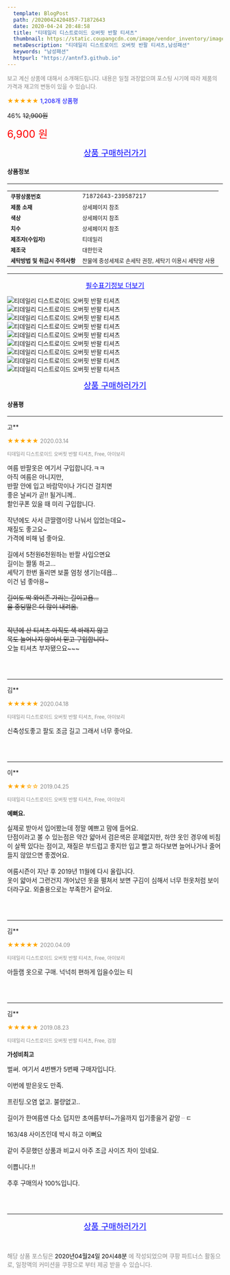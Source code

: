 ```yaml
---
  template: BlogPost
  path: /20200424204857-71872643
  date: 2020-04-24 20:48:58
  title: "티데일리 디스트로이드 오버핏 반팔 티셔츠"
  thumbnail: https://static.coupangcdn.com/image/vendor_inventory/images/2018/03/23/12/6/727a06ac-8efd-4825-825a-9fad29d96353.jpg
  metaDescription: "티데일리 디스트로이드 오버핏 반팔 티셔츠,남성패션"
  keywords: "남성패션"
  httpurl: "https://antnf3.github.io"
---
```

  
<span style="color: #888;font-size:0.8rem">보고 계신 상품에 대해서 소개해드립니다.
내용은 일절 과장없으며 포스팅 시기에 따라 제품의 가격과 재고의 변동이 있을 수 있습니다.</span>
  
<span style="color: orange;">★★★★★</span> <span style="color: blue;font-size: 0.85rem;">1,208개 상품평</span>

<span style="font-size: 0.9rem">46%</span> <span style="font-size: 0.9rem">~~12,900원~~</span>

<span style="color: red;font-size: 1.5rem;">6,900 원</span>



<p align="center"><a href="http://me2.do/5JY4TOdG" style="font-size: 1.2rem; color: blue;">상품 구매하러가기</a></p>

#### 상품정보

---

|                  |                       |
| ---------------- | --------------------- |
| **<span style="font-size:0.8rem;">쿠팡상품번호</span>** | <span style="font-size:0.8rem;">71872643-239587217</span> |
| **<span style="font-size:0.8rem;">제품 소재</span>**    | <span style="font-size:0.8rem;">상세페이지 참조</span>        |
| **<span style="font-size:0.8rem;">색상</span>**    | <span style="font-size:0.8rem;">상세페이지 참조</span>        |
| **<span style="font-size:0.8rem;">치수</span>**    | <span style="font-size:0.8rem;">상세페이지 참조</span>        |
| **<span style="font-size:0.8rem;">제조자(수입자)</span>**    | <span style="font-size:0.8rem;">티데일리</span>        |
| **<span style="font-size:0.8rem;">제조국</span>**    | <span style="font-size:0.8rem;">대한민국</span>        |
| **<span style="font-size:0.8rem;">세탁방법 및 취급시 주의사항</span>**    | <span style="font-size:0.8rem;">찬물에 중성세제로 손세탁 권장, 세탁기 이용시 세탁망 사용</span>        |




---

<p align="center"><a href="http://me2.do/5JY4TOdG" style="font-size: 1rem; color: blue;">필수표기정보 더보기</a></p>

![티데일리 디스트로이드 오버핏 반팔 티셔츠](http://thumbnail10.coupangcdn.com/thumbnails/remote/q89/image/vendor_inventory/images/2018/03/23/12/7/b0754833-f64c-4218-bd99-b107f383b2a6.jpg)
![티데일리 디스트로이드 오버핏 반팔 티셔츠](http://thumbnail6.coupangcdn.com/thumbnails/remote/q89/image/vendor_inventory/images/2018/03/23/12/8/5b59fe1e-7d5b-4944-bc4f-d15340c61695.jpg)
![티데일리 디스트로이드 오버핏 반팔 티셔츠](http://thumbnail10.coupangcdn.com/thumbnails/remote/q89/image/vendor_inventory/images/2018/03/23/12/4/34b624fd-e9fe-49c1-b7b6-a58cbe80949c.jpg)
![티데일리 디스트로이드 오버핏 반팔 티셔츠](http://thumbnail10.coupangcdn.com/thumbnails/remote/q89/image/vendor_inventory/images/2018/03/23/12/7/546e909e-a719-4302-88e4-ebce4355a6b6.jpg)
![티데일리 디스트로이드 오버핏 반팔 티셔츠](http://thumbnail6.coupangcdn.com/thumbnails/remote/q89/image/vendor_inventory/images/2018/03/23/12/8/94bf876e-6ef5-4aea-9105-d90df7379ffa.jpg)
![티데일리 디스트로이드 오버핏 반팔 티셔츠](http://thumbnail7.coupangcdn.com/thumbnails/remote/q89/image/vendor_inventory/images/2018/03/23/12/8/2bb1cd60-4dd5-4b09-9aec-861ac9e3f610.jpg)
![티데일리 디스트로이드 오버핏 반팔 티셔츠](http://thumbnail8.coupangcdn.com/thumbnails/remote/q89/image/vendor_inventory/images/2018/03/23/12/6/79ac184e-8e5b-4656-a663-0d7372907b91.jpg)
![티데일리 디스트로이드 오버핏 반팔 티셔츠](http://thumbnail6.coupangcdn.com/thumbnails/remote/q89/image/vendor_inventory/images/2018/03/23/12/5/f5299a92-858a-4cd5-b978-ad81665f615a.jpg)
![티데일리 디스트로이드 오버핏 반팔 티셔츠](http://thumbnail7.coupangcdn.com/thumbnails/remote/q89/image/vendor_inventory/images/2018/03/23/12/7/e6dc7972-4669-4db5-ae29-fd87c2921f6e.jpg)

<p align="center"><a href="http://me2.do/5JY4TOdG" style="font-size: 1.2rem; color: blue;">상품 구매하러가기</a></p>

#### 상품평
  
---
  
고**
    
<span style="color: orange;">★★★★★</span> <span style="font-size:0.8rem;color: #888;">2020.03.14</span>
    
<span style="color: #888;font-size:0.7rem">티데일리 디스트로이드 오버핏 반팔 티셔츠, Free, 아이보리</span>
    

    
<span style="font-size: 0.9rem;">여름 반팔옷은 여기서 구입합니다.ㅋㅋ<br/>아직 여름은 아니지만,<br/>반팔 안에 입고 바람막이나 가디건 걸치면<br/>좋은 날씨가 곧!! 될거니께..<br/>할인쿠폰 있을 때 미리 구입합니다.<br/><br/>작년에도 사서 큰딸램이랑 나눠서 입었는데요~<br/>재질도 좋고요~<br/>가격에 비해 넘 좋아요.<br/><br/>길에서 5천원6천원하는 반팔 사입으면요<br/>길이는 짤똥 하고...<br/>세탁기 한번 돌리면 보풀 엄청 생기는데욥...<br/>이건 넘 좋아용~~~<br/><br/>길이도 딱 와이존 가리는 길이고욥...<br/>울 중딩딸은 더 많이 내려옴.<br/><br/><br/>작년에 산 티셔츠 아직도 색 바래지 않고<br/>목도 늘어나지 않아서 믿고 구입합니다~~~<br/>오늘 티셔츠 부자됐으요~~~</span>
    
<br>
<br>

---
  
김**
    
<span style="color: orange;">★★★★★</span> <span style="font-size:0.8rem;color: #888;">2020.04.18</span>
    
<span style="color: #888;font-size:0.7rem">티데일리 디스트로이드 오버핏 반팔 티셔츠, Free, 아이보리</span>
    

    
<span style="font-size: 0.9rem;">신축성도좋고 팔도 조금 길고 그래서 너무 좋아요.</span>
    
<br>
<br>

---
  
이**
    
<span style="color: orange;">★★★☆☆</span> <span style="font-size:0.8rem;color: #888;">2019.04.25</span>
    
<span style="color: #888;font-size:0.7rem">티데일리 디스트로이드 오버핏 반팔 티셔츠, Free, 아이보리</span>
    
<span style="font-size:0.85rem">**예뻐요.**</span>
    
<span style="font-size: 0.9rem;">실제로 받아서 입어봤는데 정말 예쁘고 맘에 들어요.<br/>단점이라고 볼 수 있는점은 약간 얇아서 검은색은 문제없지만, 하얀 옷인 경우에 비침이 살짝 있다는 점이고, 재질은 부드럽고 좋지만 입고 빨고 하다보면 늘어나거나 줄어들지 않았으면 좋겠어요.<br/><br/>여름시즌이 지난 후 2019년 11월에 다시 올립니다.<br/>옷이 얇아서 그런건지 개어났던 옷을 펼쳐서 보면 구김이 심해서 너무 헌옷처럼 보이더라구요. 외출용으로는 부족한거 같아요.</span>
    
<br>
<br>

---
  
김**
    
<span style="color: orange;">★★★★★</span> <span style="font-size:0.8rem;color: #888;">2020.04.09</span>
    
<span style="color: #888;font-size:0.7rem">티데일리 디스트로이드 오버핏 반팔 티셔츠, Free, 아이보리</span>
    

    
<span style="font-size: 0.9rem;">아들램 옷으로 구매. 넉넉히 편하게 입을수있는 티</span>
    
<br>
<br>

---
  
김**
    
<span style="color: orange;">★★★★★</span> <span style="font-size:0.8rem;color: #888;">2019.08.23</span>
    
<span style="color: #888;font-size:0.7rem">티데일리 디스트로이드 오버핏 반팔 티셔츠, Free, 검정</span>
    
<span style="font-size:0.85rem">**가성비최고**</span>
    
<span style="font-size: 0.9rem;">벌써. 여기서 4번짼가 5번째 구매자입니다.<br/><br/>이번에 받은옷도 만족.<br/><br/>프린팅.오염 없고. 불량없고..<br/><br/>길이가 한여름엔 다소 덥지만 초여름부터~가을까지 입기좋을거 같앙ᆢㄷ<br/><br/>163/48 사이즈인데 박시 하고  이뻐요<br/><br/>같이 주문했던 상품과 비교시 아주 조금 사이즈 차이 있네요.<br/><br/>이쁩니다.!!<br/><br/>추후 구매의사 100%입니다.</span>
    
<br>
<br>


  
---
  
<p align="center"><a href="http://me2.do/5JY4TOdG" style="font-size: 1.2rem; color: blue;">상품 구매하러가기</a></p>
  
<br>
  
<span style="font-size: 0.85rem; color: #888;">해당 상품 포스팅은 <span style="color: #000;"> 2020년04월24일 20시48분 </span> 에 작성되었으며 쿠팡 파트너스 활동으로, 일정액의 커미션을 쿠팡으로 부터 제공 받을 수 있습니다.</span>